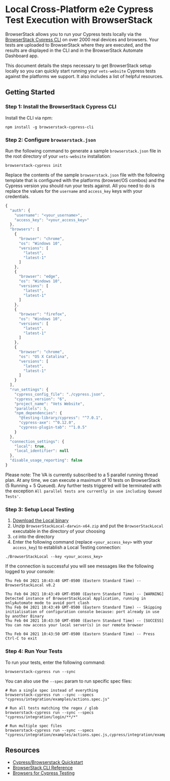 # Local Cross-Platform e2e Cypress Test Execution with BrowserStack

BrowserStack allows you to run your Cypress tests locally via the [BrowserStack Cypress CLI](https://www.browserstack.com/docs/automate/cypress/cli-reference) on over 2000 real devices and browsers. Your tests are uploaded to BrowserStack where they are executed, and the results are displayed in the CLI and in the BrowserStack Automate Dashboard app.

This document details the steps necessary to get BrowserStack setup locally so you can quickly start running your `vets-website` Cypress tests against the platforms we support. It also includes a list of helpful resources.

## Getting Started

### Step 1: Install the BrowserStack Cypress CLI

Install the CLI via npm:

```
npm install -g browserstack-cypress-cli
```

### Step 2: Configure `browserstack.json`

Run the following command to generate a sample `browserstack.json` file in the root directory of your `vets-website` installation:

```
browserstack-cypress init
```

Replace the contents of the sample `browserstack.json` file with the following template that is configured with the platforms (browser/OS combos) and the Cypress version you should run your tests against. All you need to do is replace the values for the `username` and `access_key` keys with your credentials.

```javascript
{
  "auth": {
    "username": "<your_username>",
    "access_key": "<your_access_key>"
  },
  "browsers": [
    {
      "browser": "chrome",
      "os": "Windows 10",
      "versions": [
        "latest",
        "latest-1"
      ]
    },
    {
      "browser": "edge",
      "os": "Windows 10",
      "versions": [
        "latest",
        "latest-1"
      ]
    },
    {
      "browser": "firefox",
      "os": "Windows 10",
      "versions": [
        "latest",
        "latest-1"
      ]
    },
    {
      "browser": "chrome",
      "os": "OS X Catalina",
      "versions": [
        "latest",
        "latest-1"
      ]
    }
  ],
  "run_settings": {
    "cypress_config_file": "./cypress.json",
    "cypress_version": "6",
    "project_name": "Vets Website",
    "parallels": 5,
    "npm_dependencies": {
      "@testing-library/cypress": "^7.0.1",
      "cypress-axe": "^0.12.0",
      "cypress-plugin-tab": "^1.0.5"
    }
  },
  "connection_settings": {
    "local": true,
    "local_identifier": null
  },
  "disable_usage_reporting": false
}
```

Please note: The VA is currently subscribed to a 5 parallel running thread plan. At any time, we can execute a maximum of 10 tests on BrowserStack (5 Running + 5 Queued). Any further tests triggered will be terminated with the exception `All parallel tests are currently in use including Queued Tests'`.

### Step 3: Setup Local Testing

1. [Download the Local binary](https://www.browserstack.com/docs/automate/cypress/local-testing#setting-up-local-testing)
2. Unzip `BrowserStackLocal-darwin-x64.zip` and put the `BrowserStackLocal` executable in the directory of your choosing
3. `cd` into the directory
4. Enter the following command (replace `<your_access_key>` with your `access_key`) to establish a Local Testing connection:

```
./BrowserStackLocal --key <your_access_key>
```

If the connection is successful you will see messages like the following logged to your console:

```
Thu Feb 04 2021 10:43:48 GMT-0500 (Eastern Standard Time) -- BrowserStackLocal v8.2

Thu Feb 04 2021 10:43:49 GMT-0500 (Eastern Standard Time) -- [WARNING] Detected instance of BrowserStackLocal Application, running in onlyAutomate mode to avoid port clash
Thu Feb 04 2021 10:43:49 GMT-0500 (Eastern Standard Time) -- Skipping initialisation of configuration console because: port already in use by another Binary
Thu Feb 04 2021 10:43:50 GMT-0500 (Eastern Standard Time) -- [SUCCESS] You can now access your local server(s) in our remote browser

Thu Feb 04 2021 10:43:50 GMT-0500 (Eastern Standard Time) -- Press Ctrl-C to exit
```

### Step 4: Run Your Tests

To run your tests, enter the following command:

```
browserstack-cypress run --sync
```

You can also use the `--spec` param to run specific spec files:

```
# Run a single spec instead of everything
browserstack-cypress run --sync --specs "cypress/integration/examples/actions.spec.js"

# Run all tests matching the regex / glob
browserstack-cypress run --sync --specs "cypress/integration/login/**/*"

# Run multiple spec files
browserstack-cypress run --sync --specs "cypress/integration/examples/actions.spec.js,cypress/integration/examples/files.spec.js"
```

## Resources

- [Cypress/Browserstack Quickstart](https://www.browserstack.com/docs/automate/cypress)
- [BrowserStack CLI Reference](https://www.browserstack.com/docs/automate/cypress/cli-reference)
- [Browsers for Cypress Testing](https://www.browserstack.com/list-of-browsers-and-platforms/cypress_testing)
